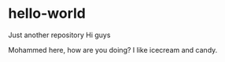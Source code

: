 # hello-world
Just another repository 
Hi guys

Mohammed here, how are you doing?
I like icecream and candy.
